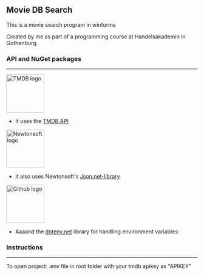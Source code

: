 ## Movie DB Search
This is a movie search program in winforms

Created by me as part of a programming course at Handelsakademin in Gothenburg.

### API and NuGet packages
---
[<img alt="TMDB logo" title="Click me" src=https://www.themoviedb.org/assets/2/v4/logos/v2/blue_square_1-5bdc75aaebeb75dc7ae79426ddd9be3b2be1e342510f8202baf6bffa71d7f5c4.svg width=100 />](https://www.themoviedb.org/)

- It uses the [TMDB API](https://www.themoviedb.org/)



[<img alt="Newtonsoft logo" title="Click me" src=https://api.nuget.org/v3-flatcontainer/newtonsoft.json/13.0.1/icon width=100/>](https://www.newtonsoft.com/json)

- It also uses Newtonsoft's [Json.net-library](https://www.newtonsoft.com/json)



[<img alt="Github logo" title="Click me" src=https://github.githubassets.com/images/modules/logos_page/GitHub-Mark.png width=100 />](https://github.com/bolorundurowb/dotenv.net)

- Aaaand the [dotenv.net](https://github.com/bolorundurowb/dotenv.net) library for handling environment variables:


### Instructions
---
To open project: .env file in root folder with your tmdb apikey as "APIKEY"
